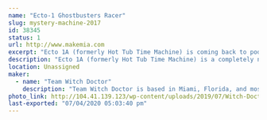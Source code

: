 ```yaml
---
name: "Ecto-1 Ghostbusters Racer"
slug: mystery-machine-2017
id: 38345
status: 1
url: http://www.makemia.com
excerpt: "Ecto 1A (formerly Hot Tub Time Machine) is coming back to podium!"
description: "Ecto 1A (formerly Hot Tub Time Machine) is a completely new build for 2019!"
location: Unassigned
maker:
  - name: "Team Witch Doctor"
    description: "Team Witch Doctor is based in Miami, Florida, and most recently competed in BattleBots on ABC with their multi-bot Witch Doctor and Shaman. The team has been competing combat robots ranging from 150 grams to 250 pounds for the last 10+ years."
photo_link: http://104.41.139.123/wp-content/uploads/2019/07/Witch-Doctor-Team-S2019-1024x683.jpg
last-exported: "07/04/2020 05:03:40 pm"
---
```

